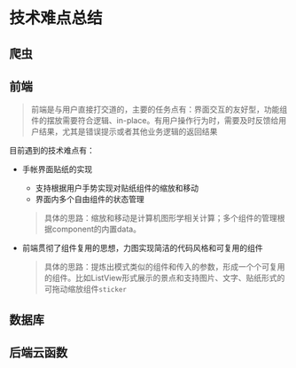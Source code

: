 # 技术难点总结

## 爬虫

## 前端
> 前端是与用户直接打交道的，主要的任务点有：界面交互的友好型，功能组件的摆放需要符合逻辑、in-place。有用户操作行为时，需要及时反馈给用户结果，尤其是错误提示或者其他业务逻辑的返回结果

目前遇到的技术难点有：
* 手帐界面贴纸的实现
    *  支持根据用户手势实现对贴纸组件的缩放和移动
    *  界面内多个自由组件的状态管理
    > 具体的思路：缩放和移动是计算机图形学相关计算；多个组件的管理根据component的内置data。
    
* 前端贯彻了组件复用的思想，力图实现简洁的代码风格和可复用的组件
   > 具体的思路：提炼出模式类似的组件和传入的参数，形成一个个可复用的组件。比如ListView形式展示的景点和支持图片、文字、贴纸形式的可拖动缩放组件`sticker`


## 数据库


## 后端云函数
